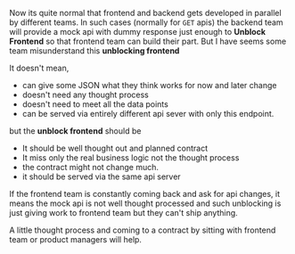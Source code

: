 <!--


---
 'Opinion : unblocking frontend'
excerpt: 'Unblocking frontend and providing the api should miss only the business logic not the thought process and contract'
date: 2018-12-03 23:55:00 IST
updated: 2018-12-03 23:55:00 IST
categories: opinion
tags: frontend
---

-->
<!DOCTYPE html>
<html>

<head>
  <title>basic-git-workflow</title>
  <meta charset="utf-8">
  <meta name="viewport" content="width=device-width, initial-scale=1.0">


  <link rel="stylesheet" href="./css/bootstrap.css">
  <link rel="stylesheet" href="./css/bootstrap.grid.css">
  <link rel="stylesheet" href="./css/bootstrap.min.css">
  <link rel="stylesheet" href="./css/bootstrap-reboot.min.css">
  <link rel="stylesheet" href="./css/bootstrap.css.map">
  <link rel="stylesheet" href="./css/blog-home.css">
  <link rel="stylesheet" href="./css/prism.css">
  <script async defer src="./css/prism.js"></script>
</head>
<!--------------------------------------------------------------------------------------------------->
<!--------------------------------------------------------------------------------------------------->
<!--------------------------------------------------------------------------------------------------->
<!--------------------------------------------------------------------------------------------------->
<!--------------------------------------------------------------------------------------------------->




<body>

Now its quite normal that frontend and backend gets developed in parallel by different teams. In such cases (normally for `GET` apis) the backend team will provide a mock
api with dummy response just enough to **Unblock Frontend** so that frontend team can build their part. But I have seems some team misunderstand this **unblocking frontend**

It doesn't mean,

* can give some JSON what they think works for now and later change
* doesn't need any thought process
* doesn't need to meet all the data points
* can be served via entirely different api sever with only this endpoint.

but the **unblock frontend** should be

* It should be well thought out and planned contract
* It miss only the real business logic not the thought process
* the contract might not change much.
* it should be served via the same api server 

If the frontend team is constantly coming back and ask for api changes, it means the mock api is not well thought processed and such 
unblocking is just giving work to frontend team but they can't ship anything.

A little thought process and coming to a contract by sitting with frontend team or product managers will help.
